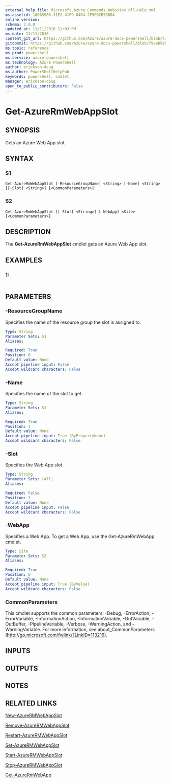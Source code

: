 ```yaml
---
external help file: Microsoft.Azure.Commands.Websites.dll-Help.xml
ms.assetid: 100A5980-31E2-41F9-84D4-2F5F0CB78B8A
online version: 
schema: 2.0.0
updated_at: 11/11/2016 11:03 PM
ms.date: 11/11/2016
content_git_url: https://github.com/Azure/azure-docs-powershell/blob/live/azureps-cmdlets-docs/ResourceManager/AzureRM.Websites/v2.3.0/Get-AzureRMWebAppSlot.md
gitcommit: https://github.com/Azure/azure-docs-powershell/blob/79eeb985ea480979357fb4695832a0c3d29a48bf/azureps-cmdlets-docs/ResourceManager/AzureRM.Websites/v2.3.0/Get-AzureRMWebAppSlot.md
ms.topic: reference
ms.prod: powershell
ms.service: azure-powershell
ms.technology: Azure PowerShell
author: erickson-doug
ms.author: PowerShellHelpPub
keywords: powershell, cmdlet
manager: erickson-doug
open_to_public_contributors: False
---
```


# Get-AzureRmWebAppSlot

## SYNOPSIS
Gets an Azure Web App slot.

## SYNTAX

### S1
```
Get-AzureRmWebAppSlot [-ResourceGroupName] <String> [-Name] <String> [[-Slot] <String>] [<CommonParameters>]
```

### S2
```
Get-AzureRmWebAppSlot [[-Slot] <String>] [-WebApp] <Site> [<CommonParameters>]
```

## DESCRIPTION
The **Get-AzureRmWebAppSlot** cmdlet gets an Azure Web App slot.

## EXAMPLES

### 1:
```

```

## PARAMETERS

### -ResourceGroupName
Specifies the name of the resource group the slot is assigned to.

```yaml
Type: String
Parameter Sets: S1
Aliases: 

Required: True
Position: 0
Default value: None
Accept pipeline input: False
Accept wildcard characters: False
```

### -Name
Specifies the name of the slot to get.

```yaml
Type: String
Parameter Sets: S1
Aliases: 

Required: True
Position: 1
Default value: None
Accept pipeline input: True (ByPropertyName)
Accept wildcard characters: False
```

### -Slot
Specifies the Web App slot.

```yaml
Type: String
Parameter Sets: (All)
Aliases: 

Required: False
Position: 2
Default value: None
Accept pipeline input: False
Accept wildcard characters: False
```

### -WebApp
Specifies a Web App.
To get a Web App, use the Get-AzureRmWebApp cmdlet.

```yaml
Type: Site
Parameter Sets: S2
Aliases: 

Required: True
Position: 0
Default value: None
Accept pipeline input: True (ByValue)
Accept wildcard characters: False
```

### CommonParameters
This cmdlet supports the common parameters: -Debug, -ErrorAction, -ErrorVariable, -InformationAction, -InformationVariable, -OutVariable, -OutBuffer, -PipelineVariable, -Verbose, -WarningAction, and -WarningVariable. For more information, see about_CommonParameters (http://go.microsoft.com/fwlink/?LinkID=113216).

## INPUTS

## OUTPUTS

## NOTES

## RELATED LINKS

[New-AzureRMWebAppSlot](xref:ResourceManager/AzureRM.Websites/v2.3.0/New-AzureRMWebAppSlot.md)

[Remove-AzureRMWebAppSlot](xref:ResourceManager/AzureRM.Websites/v2.3.0/Remove-AzureRMWebAppSlot.md)

[Restart-AzureRMWebAppSlot](xref:ResourceManager/AzureRM.Websites/v2.3.0/Restart-AzureRMWebAppSlot.md)

[Set-AzureRMWebAppSlot](xref:ResourceManager/AzureRM.Websites/v2.3.0/Set-AzureRMWebAppSlot.md)

[Start-AzureRMWebAppSlot](xref:ResourceManager/AzureRM.Websites/v2.3.0/Start-AzureRMWebAppSlot.md)

[Stop-AzureRMWebAppSlot](xref:ResourceManager/AzureRM.Websites/v2.3.0/Stop-AzureRMWebAppSlot.md)

[Get-AzureRmWebApp](xref:ResourceManager/AzureRM.Websites/v2.3.0/Get-AzureRmWebApp.md)



